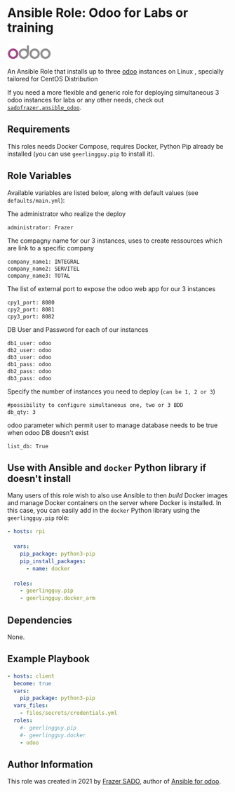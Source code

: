 # Ansible Role: Odoo for Labs or training

[![CI](icones/odoo_icon-100.png)](https://github.com/sadofrazer/ansible_odoo/tree/v1.0)

An Ansible Role that installs up to three [odoo](https://www.odoo.com) instances on Linux , specially tailored for CentOS Distribution

If you need a more flexible and generic role for deploying simultaneous 3 odoo instances for labs or any other needs, check out [`sadofrazer.ansible_odoo`](https://github.com/sadofrazer/ansible_odoo.git).

## Requirements

This roles needs Docker Compose, requires Docker, Python Pip already be installed (you can use `geerlingguy.pip` to install it).

## Role Variables

Available variables are listed below, along with default values (see `defaults/main.yml`):

The administrator who realize the deploy

    administrator: Frazer

The compagny name for our 3 instances, uses to create ressources which are link to a specific company

    company_name1: INTEGRAL
    company_name2: SERVITEL
    company_name3: TOTAL


The list of external port to expose the odoo web app for our 3 instances    
    
    cpy1_port: 8080
    cpy2_port: 8081
    cpy3_port: 8082


DB User and Password for each of our instances
  
    db1_user: odoo
    db2_user: odoo
    db3_user: odoo 
    db1_pass: odoo
    db2_pass: odoo
    db3_pass: odoo


Specify the number of instances you need to deploy (`can be 1, 2 or 3`)    

    #possibility to configure simultaneous one, two or 3 BDD
    db_qty: 3


odoo parameter which permit user to manage database needs to be true when odoo DB doesn't exist    

    list_db: True


## Use with Ansible and `docker` Python library if doesn't install

Many users of this role wish to also use Ansible to then _build_ Docker images and manage Docker containers on the server where Docker is installed. In this case, you can easily add in the `docker` Python library using the `geerlingguy.pip` role:

```yaml
- hosts: rpi

  vars:
    pip_package: python3-pip
    pip_install_packages:
      - name: docker

  roles:
    - geerlingguy.pip
    - geerlingguy.docker_arm
```

## Dependencies

None.

## Example Playbook

```yaml
- hosts: client
  become: true
  vars:
    pip_package: python3-pip
  vars_files:
    - files/secrets/credentials.yml
  roles:
    #- geerlingguy.pip
    #- geerlingguy.docker
    - odoo
```

## Author Information

This role was created in 2021 by [Frazer SADO](https://github.com/sadofrazer/), author of [Ansible for odoo](https://github.com/sadofrazer/ansible_odoo/).
